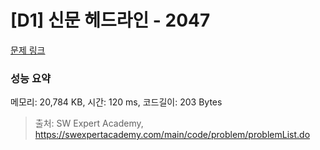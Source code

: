 # [D1] 신문 헤드라인 - 2047 

[문제 링크](https://swexpertacademy.com/main/code/problem/problemDetail.do?contestProbId=AV5QKsLaAy0DFAUq) 

### 성능 요약

메모리: 20,784 KB, 시간: 120 ms, 코드길이: 203 Bytes



> 출처: SW Expert Academy, https://swexpertacademy.com/main/code/problem/problemList.do
